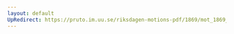 ```yaml
---
layout: default
UpRedirect: https://pruto.im.uu.se/riksdagen-motions-pdf/1869/mot_1869__ak__129/mot_1869__ak__129-001.pdf
---
```

